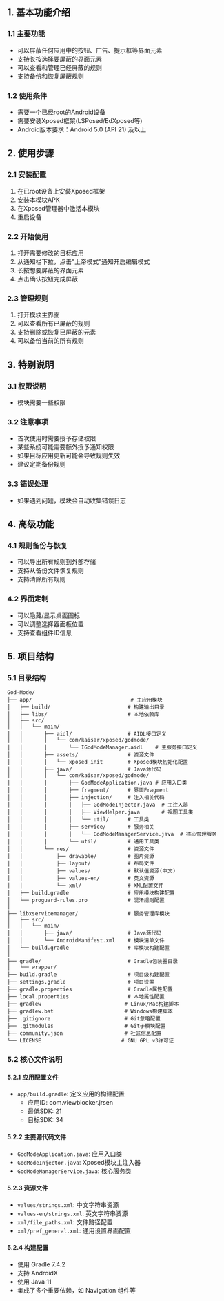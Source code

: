 ## 1. 基本功能介绍

### 1.1 主要功能

- 可以屏蔽任何应用中的按钮、广告、提示框等界面元素
- 支持长按选择要屏蔽的界面元素
- 可以查看和管理已经屏蔽的规则
- 支持备份和恢复屏蔽规则

### 1.2 使用条件

- 需要一个已经root的Android设备
- 需要安装Xposed框架(LSPosed/EdXposed等)
- Android版本要求：Android 5.0 (API 21) 及以上

## 2. 使用步骤

### 2.1 安装配置

1. 在已root设备上安装Xposed框架
2. 安装本模块APK
3. 在Xposed管理器中激活本模块
4. 重启设备

### 2.2 开始使用

1. 打开需要修改的目标应用
2. 从通知栏下拉，点击"上帝模式"通知开启编辑模式
3. 长按想要屏蔽的界面元素
4. 点击确认按钮完成屏蔽

### 2.3 管理规则

1. 打开模块主界面
2. 可以查看所有已屏蔽的规则
3. 支持删除或恢复已屏蔽的元素
4. 可以备份当前的所有规则

## 3. 特别说明

### 3.1 权限说明

- 模块需要一些权限

### 3.2 注意事项

- 首次使用时需要授予存储权限
- 某些系统可能需要额外授予通知权限
- 如果目标应用更新可能会导致规则失效
- 建议定期备份规则

### 3.3 错误处理

- 如果遇到问题，模块会自动收集错误日志

## 4. 高级功能

### 4.1 规则备份与恢复

- 可以导出所有规则到外部存储
- 支持从备份文件恢复规则
- 支持清除所有规则

### 4.2 界面定制

- 可以隐藏/显示桌面图标
- 可以调整选择器面板位置
- 支持查看组件ID信息

## 5. 项目结构

### 5.1 目录结构

```
God-Mode/
├── app/                                # 主应用模块
│   ├── build/                         # 构建输出目录
│   ├── libs/                          # 本地依赖库
│   ├── src/
│   │   └── main/
│   │       ├── aidl/                  # AIDL接口定义
│   │       │   └── com/kaisar/xposed/godmode/
│   │       │       └── IGodModeManager.aidl    # 主服务接口定义
│   │       ├── assets/                # 资源文件
│   │       │   └── xposed_init        # Xposed模块初始化配置
│   │       ├── java/                  # Java源代码
│   │       │   └── com/kaisar/xposed/godmode/
│   │       │       ├── GodModeApplication.java # 应用入口类
│   │       │       ├── fragment/      # 界面Fragment
│   │       │       ├── injection/     # 注入相关代码
│   │       │       │   ├── GodModeInjector.java  # 主注入器
│   │       │       │   ├── ViewHelper.java       # 视图工具类
│   │       │       │   └── util/      # 工具类
│   │       │       ├── service/       # 服务相关
│   │       │       │   └── GodModeManagerService.java  # 核心管理服务
│   │       │       └── util/          # 通用工具类
│   │       └── res/                   # 资源文件
│   │           ├── drawable/          # 图片资源
│   │           ├── layout/            # 布局文件
│   │           ├── values/            # 默认值资源(中文)
│   │           ├── values-en/         # 英文资源
│   │           └── xml/               # XML配置文件
│   ├── build.gradle                   # 应用模块构建配置
│   └── proguard-rules.pro             # 混淆规则配置
│
├── libxservicemanager/                # 服务管理库模块
│   ├── src/
│   │   └── main/
│   │       ├── java/                  # Java源代码
│   │       └── AndroidManifest.xml    # 模块清单文件
│   └── build.gradle                   # 库模块构建配置
│
├── gradle/                            # Gradle包装器目录
│   └── wrapper/
├── build.gradle                       # 项目级构建配置
├── settings.gradle                    # 项目设置
├── gradle.properties                  # Gradle属性配置
├── local.properties                   # 本地属性配置
├── gradlew                           # Linux/Mac构建脚本
├── gradlew.bat                       # Windows构建脚本
├── .gitignore                        # Git忽略配置
├── .gitmodules                       # Git子模块配置
├── community.json                    # 社区信息配置
└── LICENSE                          # GNU GPL v3许可证
```

### 5.2 核心文件说明

#### 5.2.1 应用配置文件

- `app/build.gradle`: 定义应用的构建配置
  - 应用ID: com.viewblocker.jrsen
  - 最低SDK: 21
  - 目标SDK: 34

#### 5.2.2 主要源代码文件

- `GodModeApplication.java`: 应用入口类
- `GodModeInjector.java`: Xposed模块主注入器
- `GodModeManagerService.java`: 核心服务类

#### 5.2.3 资源文件

- `values/strings.xml`: 中文字符串资源
- `values-en/strings.xml`: 英文字符串资源
- `xml/file_paths.xml`: 文件路径配置
- `xml/pref_general.xml`: 通用设置界面配置

#### 5.2.4 构建配置

- 使用 Gradle 7.4.2
- 支持 AndroidX
- 使用 Java 11
- 集成了多个重要依赖，如 Navigation 组件等